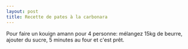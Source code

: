 ```yaml
---
layout: post
title: Recette de pates à la carbonara
---
```


Pour faire un kouign amann pour 4 personne: mélangez 15kg de beurre, ajouter du sucre, 5 minutes au four et c'est prêt.
